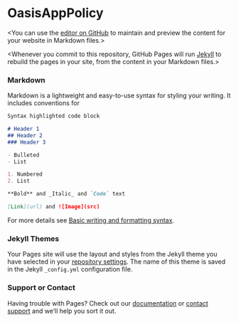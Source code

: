 # OasisAppPolicy
<This is a github website for the Oasis App Privacy Privacy and Support URL.>

<You can use the [editor on GitHub](https://github.com/afareenj/OasisAppPolicy/edit/gh-pages/index.md) to maintain and preview the content for your website in Markdown files.>

<Whenever you commit to this repository, GitHub Pages will run [Jekyll](https://jekyllrb.com/) to rebuild the pages in your site, from the content in your Markdown files.>

### Markdown

Markdown is a lightweight and easy-to-use syntax for styling your writing. It includes conventions for

```markdown
Syntax highlighted code block

# Header 1
## Header 2
### Header 3

- Bulleted
- List

1. Numbered
2. List

**Bold** and _Italic_ and `Code` text

[Link](url) and ![Image](src)
```

For more details see [Basic writing and formatting syntax](https://docs.github.com/en/github/writing-on-github/getting-started-with-writing-and-formatting-on-github/basic-writing-and-formatting-syntax).

### Jekyll Themes

Your Pages site will use the layout and styles from the Jekyll theme you have selected in your [repository settings](https://github.com/afareenj/OasisAppPolicy/settings/pages). The name of this theme is saved in the Jekyll `_config.yml` configuration file.

### Support or Contact

Having trouble with Pages? Check out our [documentation](https://docs.github.com/categories/github-pages-basics/) or [contact support](https://support.github.com/contact) and we’ll help you sort it out.
